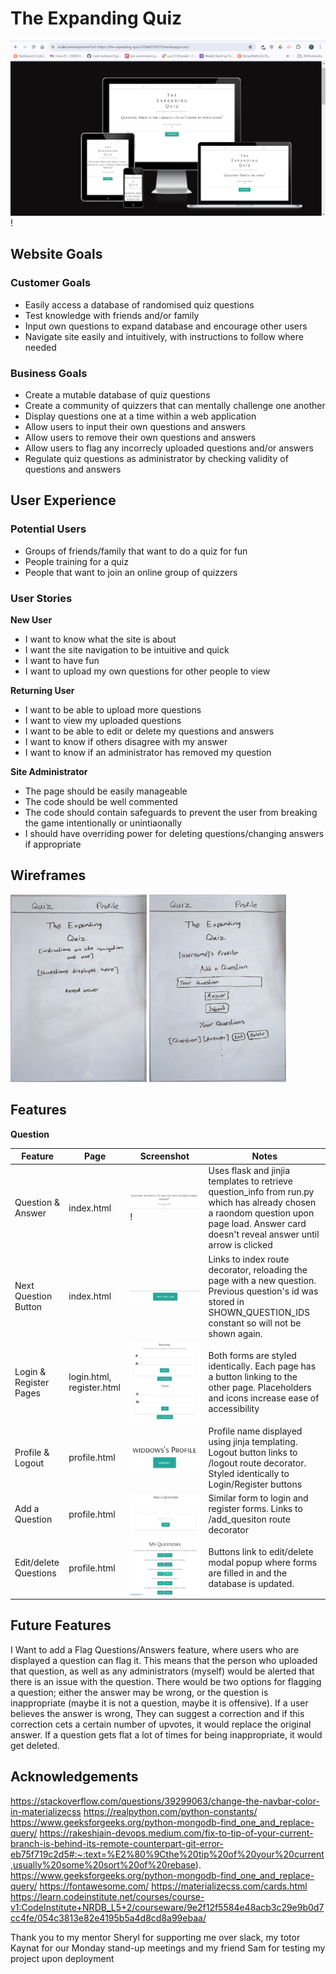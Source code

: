 # The Expanding Quiz

![screenshot](assets/images/amiresponsive.png)!

## Website Goals

### Customer Goals

- Easily access a database of randomised quiz questions
- Test knowledge with friends and/or family
- Input own questions to expand database and encourage other users
- Navigate site easily and intuitively, with instructions to follow where needed

### Business Goals

- Create a mutable database of quiz questions
- Create a community of quizzers that can mentally challenge one another
- Display questions one at a time within a web application
- Allow users to input their own questions and answers
- Allow users to remove their own questions and answers
- Allow users to flag any incorrecly uploaded questions and/or answers
- Regulate quiz questions as administrator by checking validity of questions and answers

## User Experience

### Potential Users

- Groups of friends/family that want to do a quiz for fun
- People training for a quiz
- People that want to join an online group of quizzers

### User Stories

__New User__

- I want to know what the site is about
- I want the site navigation to be intuitive and quick
- I want to have fun
- I want to upload my own questions for other people to view

__Returning User__

- I want to be able to upload more questions
- I want to view my uploaded questions
- I want to be able to edit or delete my questions and answers
- I want to know if others disagree with my answer
- I want to know if an administrator has removed my question

__Site Administrator__

- The page should be easily manageable
- The code should be well commented
- The code should contain safeguards to prevent the user from breaking the game intentionally or unintiaonally
- I should have overriding power for deleting questions/changing answers if appropriate

## Wireframes

<img src="./assets/images/index-wireframe.jpg" height="300px">  <img src="./assets/images/profile-wireframe.jpg" height="300px">

## Features

__Question__



| Feature | Page | Screenshot | Notes |
| --- | --- | --- | --- |
| Question & Answer | index.html | ![screenshot](assets/images/Q-and-A.png)! | Uses flask and jinjia templates to retrieve question_info from run.py which has already chosen a raondom question upon page load. Answer card doesn't reveal answer until arrow is clicked |
| Next Question Button | index.html | ![screenshot](assets/images/next-question-button.png) | Links to index route decorator, reloading the page with a new question. Previous question's id was stored in SHOWN_QUESTION_IDS constant so will not be shown again. |
| Login & Register Pages | login.html, register.html | ![screenshot](assets/images/register-form.png) ![screenshot](assets/images/login-form.png) | Both forms are styled identically. Each page has a button linking to the other page. Placeholders and icons increase ease of accessibility |
|  Profile & Logout | profile.html | ![screenshot](assets/images/profile-and-logout.png) | Profile name displayed using jinja templating. Logout button links to /logout route decorator. Styled identically to Login/Register buttons |
| Add a Question | profile.html | ![screenshot](assets/images/add-question-form.png) | Similar form to login and register forms. Links to /add_quesiton route decorator |
| Edit/delete Questions | profile.html | ![screenshot](assets/images/edit-or-delete.png) | Buttons link to edit/delete modal popup where forms are filled in and the database is updated. |

## Future Features

I Want to add a Flag Questions/Answers feature, where users who are displayed a question can flag it. This means that the person who uploaded that question, as well as any administrators (myself) would be alerted that there is an issue with the question. There would be two options for flagging a question; either the answer may be wrong, or the question is inappropriate (maybe it is not a question, maybe it is offensive). If a user believes the answer is wrong, They can suggest a correction and if this correction cets a certain number of upvotes, it would replace the original answer. If a question gets flat a lot of times for being inappropriate, it would get deleted. 

## Acknowledgements

https://stackoverflow.com/questions/39299063/change-the-navbar-color-in-materializecss
https://realpython.com/python-constants/
https://www.geeksforgeeks.org/python-mongodb-find_one_and_replace-query/
https://rakeshjain-devops.medium.com/fix-to-tip-of-your-current-branch-is-behind-its-remote-counterpart-git-error-eb75f719c2d5#:~:text=%E2%80%9Cthe%20tip%20of%20your%20current,usually%20some%20sort%20of%20rebase).
https://www.geeksforgeeks.org/python-mongodb-find_one_and_replace-query/
https://fontawesome.com/
https://materializecss.com/cards.html
https://learn.codeinstitute.net/courses/course-v1:CodeInstitute+NRDB_L5+2/courseware/9e2f12f5584e48acb3c29e9b0d7cc4fe/054c3813e82e4195b5a4d8cd8a99ebaa/

Thank you to my mentor Sheryl for supporting me over slack, my totor Kaynat for our Monday stand-up meetings and my friend Sam for testing my project upon deployment